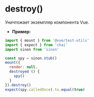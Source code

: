 # destroy()

Уничтожает экземпляр компонента Vue.

- **Пример:**

```js
import { mount } from '@vue/test-utils'
import { expect } from 'chai'
import sinon from 'sinon'

const spy = sinon.stub()
mount({
  render: null,
  destroyed () {
    spy()
  }
}).destroy()
expect(spy.calledOnce).to.equal(true)
```